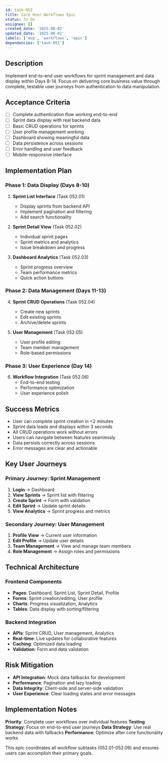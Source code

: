 ```yaml
---
id: task-052
title: Core User Workflows Epic
status: To Do
assignee: []
created_date: '2025-08-02'
updated_date: '2025-08-02'
labels: ['mvp', 'workflows', 'epic']
dependencies: ['task-051']
---
```


## Description

Implement end-to-end user workflows for sprint management and data display within Days 8-14. Focus on delivering core business value through complete, testable user journeys from authentication to data manipulation.

## Acceptance Criteria

- [ ] Complete authentication flow working end-to-end
- [ ] Sprint data display with real backend data
- [ ] Basic CRUD operations for sprints
- [ ] User profile management working
- [ ] Dashboard showing meaningful data
- [ ] Data persistence across sessions
- [ ] Error handling and user feedback
- [ ] Mobile-responsive interface

## Implementation Plan

### Phase 1: Data Display (Days 8-10)
1. **Sprint List Interface** (Task 052.01)
   - Display sprints from backend API
   - Implement pagination and filtering
   - Add search functionality

2. **Sprint Detail View** (Task 052.02)
   - Individual sprint pages
   - Sprint metrics and analytics
   - Issue breakdown and progress

3. **Dashboard Analytics** (Task 052.03)
   - Sprint progress overview
   - Team performance metrics
   - Quick action buttons

### Phase 2: Data Management (Days 11-13)
4. **Sprint CRUD Operations** (Task 052.04)
   - Create new sprints
   - Edit existing sprints
   - Archive/delete sprints

5. **User Management** (Task 052.05)
   - User profile editing
   - Team member management
   - Role-based permissions

### Phase 3: User Experience (Day 14)
6. **Workflow Integration** (Task 052.06)
   - End-to-end testing
   - Performance optimization
   - User experience polish

## Success Metrics

- User can complete sprint creation in <2 minutes
- Sprint data loads and displays within 3 seconds
- All CRUD operations work without errors
- Users can navigate between features seamlessly
- Data persists correctly across sessions
- Error messages are clear and actionable

## Key User Journeys

### Primary Journey: Sprint Management
1. **Login** → Dashboard
2. **View Sprints** → Sprint list with filtering
3. **Create Sprint** → Form with validation
4. **Edit Sprint** → Update sprint details
5. **View Analytics** → Sprint progress and metrics

### Secondary Journey: User Management
1. **Profile View** → Current user information
2. **Edit Profile** → Update user details
3. **Team Management** → View and manage team members
4. **Role Management** → Assign roles and permissions

## Technical Architecture

### Frontend Components
- **Pages**: Dashboard, Sprint List, Sprint Detail, Profile
- **Forms**: Sprint creation/editing, User profile
- **Charts**: Progress visualization, Analytics
- **Tables**: Data display with sorting/filtering

### Backend Integration
- **APIs**: Sprint CRUD, User management, Analytics
- **Real-time**: Live updates for collaborative features
- **Caching**: Optimized data loading
- **Validation**: Form and data validation

## Risk Mitigation

- **API Integration**: Mock data fallbacks for development
- **Performance**: Pagination and lazy loading
- **Data Integrity**: Client-side and server-side validation
- **User Experience**: Clear loading states and error messages

## Implementation Notes

**Priority**: Complete user workflows over individual features
**Testing Strategy**: Focus on end-to-end user journeys
**Data Strategy**: Use real backend data with fallbacks
**Performance**: Optimize after core functionality works

This epic coordinates all workflow subtasks (052.01-052.06) and ensures users can accomplish their primary goals.